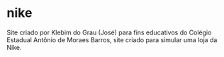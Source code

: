 # nike
Site criado por Klebim do Grau (José) para fins educativos do Colégio Estadual Antônio de Moraes Barros, site criado para simular uma loja da Nike.
